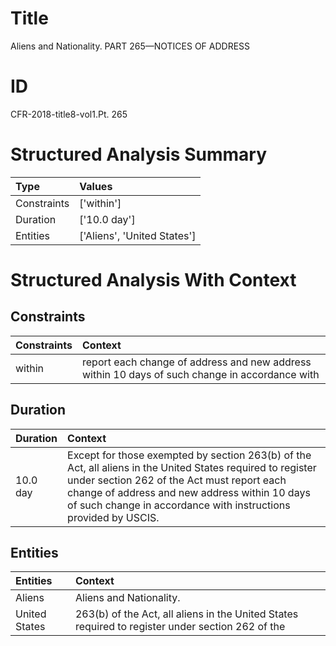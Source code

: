 # Title

 Aliens and Nationality. PART 265—NOTICES OF ADDRESS


# ID

 CFR-2018-title8-vol1.Pt. 265


# Structured Analysis Summary

| Type        | Values                      |
|:------------|:----------------------------|
| Constraints | ['within']                  |
| Duration    | ['10.0 day']                |
| Entities    | ['Aliens', 'United States'] |


# Structured Analysis With Context

 


## Constraints

| Constraints   | Context                                                                                        |
|:--------------|:-----------------------------------------------------------------------------------------------|
| within        | report each change of address and new address within 10 days of such change in accordance with |


## Duration

| Duration   | Context                                                                                                                                                                                                                                                                       |
|:-----------|:------------------------------------------------------------------------------------------------------------------------------------------------------------------------------------------------------------------------------------------------------------------------------|
| 10.0 day   | Except for those exempted by section 263(b) of the Act, all aliens in the United States required to register under section 262 of the Act must report each change of address and new address within 10 days of such change in accordance with instructions provided by USCIS. |


## Entities

| Entities      | Context                                                                                          |
|:--------------|:-------------------------------------------------------------------------------------------------|
| Aliens        | Aliens  and Nationality.                                                                         |
| United States | 263(b) of the Act, all aliens in the United States required to register under section 262 of the |


